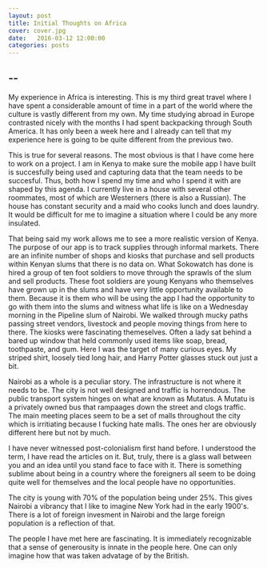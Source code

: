 ```yaml
---
layout: post
title: Initial Thoughts on Africa
cover: cover.jpg
date:   2016-03-12 12:00:00
categories: posts
---
```


## --


My experience in Africa is interesting. This is my third great travel where I have spent a considerable amount of time in a part of the world where the culture is vastly different from my own. My time studying abroad in Europe contrasted nicely with the months I had spent backpacking through South America. It has only been a week here and I already can tell that my experience here is going to be quite different from the previous two.

This is true for several reasons. The most obvious is that I have come here to work on a project. I am in Kenya to make sure the mobile app I have built is succesfully being used and capturing data that the team needs to be succesful. Thus, both how I spend my time and who I spend it with are shaped by this agenda. I currently live in a house with several other roommates, most of which are Westerners (there is also a Russian). The house has constant security and a maid who cooks lunch and does laundry. It would be difficult for me to imagine a situation where I could be any more insulated. 

That being said my work allows me to see a more realistic version of Kenya. The purpose of our app is to track supplies through informal markets. There are an infinite number of shops and kiosks that purchase and sell products within Kenyan slums that there is no data on. What Sokowatch has done is hired a group of ten foot soldiers to move through the sprawls of the slum and sell products. These foot soldiers are young Kenyans who themselves have grown up in the slums and have very little opportunity available to them. Because it is them who will be using the app I had the opportunity to go with them into the slums and witness what life is like on a Wednesday morning in the Pipeline slum of Nairobi. We walked through mucky paths passing street vendors, livestock and people moving things from here to there. The kiosks were fascinating themeselves. Often a lady sat behind a bared up window that held commonly used items like soap, bread, toothpaste, and gum. Here I was the target of many curious eyes. My striped shirt, loosely tied long hair, and Harry Potter glasses stuck out just a bit.

Nairobi as a whole is a peculiar story. The infrastructure is not where it needs to be. The city is not well designed and traffic is horrendous. The public transport system hinges on what are known as Mutatus. A Mutatu is a privately owned bus that rampaages down the street and clogs traffic. The main meeting places seem to be a set of malls throughout the city which is irritiating because I fucking hate malls. The ones her are obviously different here but not by much. 

I have never witnessed post-colonialism first hand before. I understood the term, I have read the articles on it. But, truly, there is a glass wall between you and an idea until you stand face to face with it. There is something sublime about being in a country where the foreigners all seem to be doing quite well for themselves and the local people have no opportunities.

The city is young with 70% of the population being under 25%. This gives Nairobi a vibrancy that I like to imagine New York had in the early 1900's. There is a lot of foreign invesment in Nairobi and the large foreign population is a reflection of that.

The people I have met here are fascinating. It is immediately recognizable that a sense of generousity is innate in the people here. One can only imagine how that was taken advatage of by the British.

